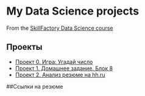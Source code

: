 # My Data Science projects

From the [SkillFactory Data Science course](https://skillfactory.ru/data-science-specialization)

## Проекты

* [Проект 0. Игра: Угадай число](https://github.com/PavelNovikov888/sf_data_science/tree/main/sf_data_science/%D0%9F%D1%80%D0%BE%D0%B5%D0%BA%D1%82%D1%8B/%D0%9F%D1%80%D0%BE%D0%B5%D0%BA%D1%82%200.%20%D0%98%D0%B3%D1%80%D0%B0%20%22%D0%A3%D0%B3%D0%B0%D0%B4%D0%B0%D0%B9%20%D1%87%D0%B8%D1%81%D0%BB%D0%BE%22)
* [Проект 1. Домашнее задание. Блок 8](https://github.com/PavelNovikov888/sf_data_science/tree/main/sf_data_science/%D0%9F%D1%80%D0%BE%D0%B5%D0%BA%D1%82%D1%8B/%D0%9F%D1%80%D0%BE%D0%B5%D0%BA%D1%82%201.%20%D0%9C%D0%BE%D0%B4%D1%83%D0%BB%D1%8C%208.%20%D0%98%D1%82%D0%BE%D0%B3%D0%BE%D0%B2%D0%BE%D0%B5%20%D0%B7%D0%B0%D0%B4%D0%B0%D0%BD%D0%B8%D0%)
* [Проект 2. Анализ резюме на hh.ru](https://github.com/PavelNovikov888/sf_data_science/tree/main/sf_data_science/%D0%9F%D1%80%D0%BE%D0%B5%D0%BA%D1%82%D1%8B/%D0%9F%D1%80%D0%BE%D0%B5%D0%BA%D1%82%202.%20%D0%90%D0%BD%D0%B0%D0%BB%D0%B8%D0%B7%20%D0%B2%D0%B0%D0%BA%D0%B0%D0%BD%D1%81%D0%B8%D0%B9%20%D0%BD%D0%B0%20hh.ru%20)

##Ссылки на резюме
